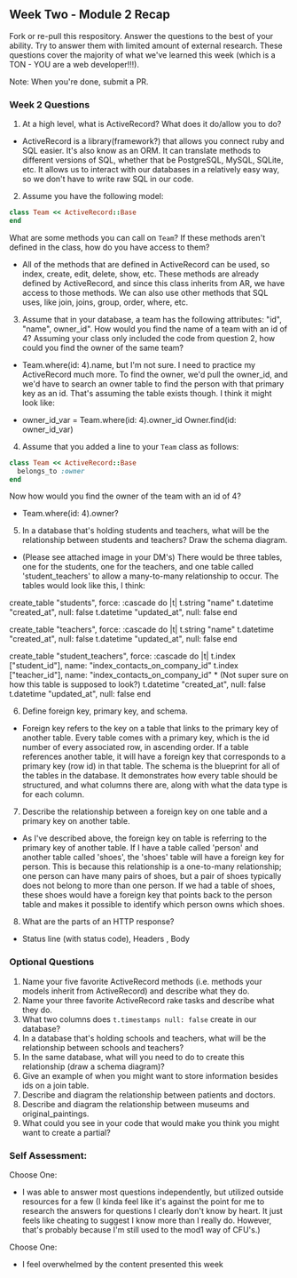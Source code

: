 ## Week Two - Module 2 Recap

Fork or re-pull this respository. Answer the questions to the best of your ability. Try to answer them with limited amount of external research. These questions cover the majority of what we've learned this week (which is a TON - YOU are a web developer!!!).

Note: When you're done, submit a PR.


### Week 2 Questions

1. At a high level, what is ActiveRecord? What does it do/allow you to do?

* ActiveRecord is a library(framework?) that allows you connect ruby and SQL easier. It's also know as an ORM. It can translate methods to different versions of SQL, whether that be PostgreSQL, MySQL, SQLite, etc. It allows us to interact with our databases in a relatively easy way, so we don't have to write raw SQL in our code.

2. Assume you have the following model:

```ruby
class Team << ActiveRecord::Base
end
```

What are some methods you can call on `Team`? If these methods aren't defined in the class, how do you have access to them?

* All of the methods that are defined in ActiveRecord can be used, so index, create, edit, delete, show, etc. These methods are already defined by ActiveRecord, and since this class inherits from AR, we have access to those methods. We can also use other methods that SQL uses, like join, joins, group, order, where, etc.

3. Assume that in your database, a team has the following attributes: "id", "name", owner_id". How would you find the name of a team with an id of 4? Assuming your class only included the code from question 2, how could you find the owner of the same team?

* Team.where(id: 4).name, but I'm not sure. I need to practice my ActiveRecord much more. To find the owner, we'd pull the owner_id, and we'd have to search an owner table to find the person with that primary key as an id. That's assuming the table exists though. I think it might look like:

* owner_id_var = Team.where(id: 4).owner_id
Owner.find(id: owner_id_var)

4. Assume that you added a line to your `Team` class as follows:

```ruby
class Team << ActiveRecord::Base
  belongs_to :owner
end
```

Now how would you find the owner of the team with an id of 4?

* Team.where(id: 4).owner?

5. In a database that's holding students and teachers, what will be the relationship between students and teachers? Draw the schema diagram.

* (Please see attached image in your DM's) There would be three tables, one for the students, one for the teachers, and one table called 'student_teachers' to allow a many-to-many relationship to occur. The tables would look like this, I think:

create_table "students", force: :cascade do |t|
    t.string "name"
    t.datetime "created_at", null: false
    t.datetime "updated_at", null: false
  end

create_table "teachers", force: :cascade do |t|
    t.string "name"
    t.datetime "created_at", null: false
    t.datetime "updated_at", null: false
  end

create_table "student_teachers", force: :cascade do |t|
    t.index ["student_id"], name: "index_contacts_on_company_id"
    t.index ["teacher_id"], name: "index_contacts_on_company_id"
    * (Not super sure on how this table is supposed to look?)
    t.datetime "created_at", null: false
    t.datetime "updated_at", null: false
  end

6. Define foreign key, primary key, and schema.

* Foreign key refers to the key on a table that links to the primary key of another table. Every table comes with a primary key, which is the id number of every associated row, in ascending order. If a table references another table, it will have a foreign key that corresponds to a primary key (row id) in that table. The schema is the blueprint for all of the tables in the database. It demonstrates how every table should be structured, and what columns there are, along with what the data type is for each column.

7. Describe the relationship between a foreign key on one table and a primary key on another table.

* As I've described above, the foreign key on table is referring to the primary key of another table. If I have a table called 'person' and another table called 'shoes', the 'shoes' table will have a foreign key for person. This is because this relationship is a one-to-many relationship; one person can have many pairs of shoes, but a pair of shoes typically does not belong to more than one person. If we had a table of shoes, these shoes would have a foreign key that points back to the person table and makes it possible to identify which person owns which shoes.

8. What are the parts of an HTTP response?

* Status line (with status code), Headers , Body

### Optional Questions

1. Name your five favorite ActiveRecord methods (i.e. methods your models inherit from ActiveRecord) and describe what they do.
2. Name your three favorite ActiveRecord rake tasks and describe what they do.
3. What two columns does `t.timestamps null: false` create in our database?
4. In a database that's holding schools and teachers, what will be the relationship between schools and teachers?
5. In the same database, what will you need to do to create this relationship (draw a schema diagram)?
6. Give an example of when you might want to store information besides ids on a join table.
7. Describe and diagram the relationship between patients and doctors.
8. Describe and diagram the relationship between museums and original_paintings.
9. What could you see in your code that would make you think you might want to create a partial?

### Self Assessment:
Choose One:

* I was able to answer most questions independently, but utilized outside resources for a few (I kinda feel like it's against the point for me to research the answers for questions I clearly don't know by heart. It just feels like cheating to suggest I know more than I really do. However, that's probably because I'm still used to the mod1 way of CFU's.)

Choose One:

* I feel overwhelmed by the content presented this week
